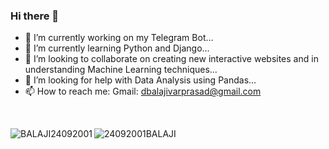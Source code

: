 ### Hi there 👋

<!--
**BALAJI24092001/BALAJI24092001** is a ✨ _special_ ✨ repository because its `README.md` (this file) appears on your GitHub profile.-

Here are some ideas to get you started:  -->



- 🔭 I’m currently working on my Telegram Bot...
- 🌱 I’m currently learning Python and Django...
- 👯 I’m looking to collaborate on creating new interactive websites and in understanding Machine Learning techniques...
- 🤔 I’m looking for help with Data Analysis using Pandas...
- 📫 How to reach me: Gmail: dbalajivarprasad@gmail.com

<br>

<p><img align="left" src="https://github-readme-stats.vercel.app/api/top-langs/?username=BALAJI24092001&layout=compact&hide=html" alt="BALAJI24092001" /></p>


![24092001BALAJI](https://github-readme-stats.vercel.app/api?username=BALAJI24092001&theme=outrun&show_icons=true)
